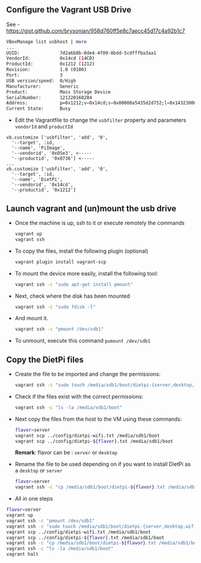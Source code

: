 ## Configure the Vagrant USB Drive

See - https://gist.github.com/brysonian/958d760ff5e8c7aecc45d17c4a92b1c7

```bash
VBoxManage list usbhost | more
...
UUID:               7d2a6b8b-0de4-4f09-8bdd-5cdfffba3aa1
VendorId:           0x14cd (14CD)
ProductId:          0x1212 (1212)
Revision:           1.0 (0100)
Port:               3
USB version/speed:  0/High
Manufacturer:       Generic
Product:            Mass Storage Device
SerialNumber:       121220160204
Address:            p=0x1212;v=0x14cd;s=0x00000a5435d2d752;l=0x14323000
Current State:      Busy
```

- Edit the Vagrantfile to change the `usbfilter` property and parameters `vendorId` and `productId` 
```
vb.customize ['usbfilter', 'add', '0',
  '--target', :id,
  '--name', 'PiImage',
  '--vendorid', '0x05e3', <-----
  '--productid', '0x0736'] <-----
...
vb.customize ['usbfilter', 'add', '0',
  '--target', :id,
  '--name', 'DietPi',
  '--vendorid', '0x14cd',
  '--productid', '0x1212']      
```

## Launch vagrant and (un)mount the usb drive

- Once the machine is up, ssh to it or execute remotely the commands
  ```bash
  vagrant up
  vagrant ssh 
  ```
- To copy the files, install the following plugin (optional)
  ```bash
  vagrant plugin install vagrant-scp
  ```  
- To mount the device more easily, install the following tool:
  ```bash
  vagrant ssh -c "sudo apt-get install pmount"
  ```
- Next, check where the disk has been mounted
  ```bash
  vagrant ssh -c "sudo fdisk -l"
  ```
- And mount it.
  ```bash
  vagrant ssh -c "pmount /dev/sdb1"
  ```
- To unmount, execute this command `pumount /dev/sdb1`  

## Copy the DietPi files

- Create the file to be imported and change the permissions:
  ```bash
  vagrant ssh -c "sudo touch /media/sdb1/boot/dietpi-{server,desktop,wifi}.txt && sudo chmod 666 /media/sdb1/boot/*.txt"
  ```
- Check if the files exist with the correct permissions:
  ```bash
  vagrant ssh -c "ls -la /media/sdb1/boot"
  ```

- Next copy the files from the host to the VM using these commands:
  ```bash
  flavor=server
  vagrant scp ../config/dietpi-wifi.txt /media/sdb1/boot
  vagrant scp ../config/dietpi-${flavor}.txt /media/sdb1/boot
  ```
  **Remark**: flavor can be : `server` or `desktop`
- Rename the file to be used depending on if you want to install DietPi as a `desktop` or `server`
  ```bash
  flavor=server
  vagrant ssh -c "cp /media/sdb1/boot/dietpi-${flavor}.txt /media/sdb1/boot/dietpi.txt"
  ```  
- All in one steps
```bash
flavor=server
vagrant up
vagrant ssh -c "pmount /dev/sdb1"
vagrant ssh -c "sudo touch /media/sdb1/boot/dietpi-{server,desktop,wifi}.txt && sudo chmod 666 /media/sdb1/boot/*.txt"
vagrant scp ../config/dietpi-wifi.txt /media/sdb1/boot
vagrant scp ../config/dietpi-${flavor}.txt /media/sdb1/boot
vagrant ssh -c "cp /media/sdb1/boot/dietpi-${flavor}.txt /media/sdb1/boot/dietpi.txt"
vagrant ssh -c "ls -la /media/sdb1/boot"
vagrant halt
```